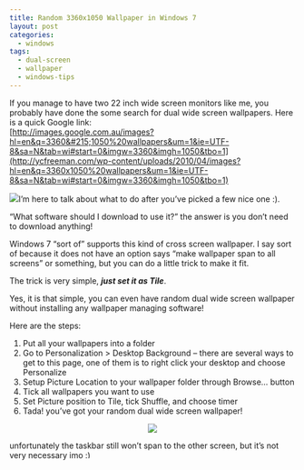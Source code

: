 ```yaml
---
title: Random 3360x1050 Wallpaper in Windows 7
layout: post
categories:
  - windows
tags:
  - dual-screen
  - wallpaper
  - windows-tips
---
```

If you manage to have two 22 inch wide screen monitors like me, you probably have done the some search for dual wide screen wallpapers. Here is a quick Google link:   
[http://images.google.com.au/images?hl=en&q=3360&#215;1050%20wallpapers&um=1&ie=UTF-8&sa=N&tab=wi#start=0&imgw=3360&imgh=1050&tbo=1](http://ycfreeman.com/wp-content/uploads/2010/04/images?hl=en&q=3360x1050%20wallpapers&um=1&ie=UTF-8&sa=N&tab=wi#start=0&imgw=3360&imgh=1050&tbo=1)

[<img border="0" src="http://i0.wp.com/ycfreeman.com/wp-content/uploads/2010/04/randomwallpaper3.JPG?resize=320%2C200" data-recalc-dims="1" />](http://i2.wp.com/ycfreeman.com/wp-content/uploads/2010/04/randomwallpaper1.JPG)I&#8217;m here to talk about what to do after you&#8217;ve picked a few nice one :).

<a name='more'></a>

&#8220;What software should I download to use it?&#8221; the answer is you don&#8217;t need to download anything!

Windows 7 &#8220;sort of&#8221; supports this kind of cross screen wallpaper. I say sort of because it does not have an option says &#8220;make wallpaper span to all screens&#8221; or something, but you can do a little trick to make it fit.

The trick is very simple, **_just set it as Tile_**.

Yes, it is that simple, you can even have random dual wide screen wallpaper without installing any wallpaper managing software!

Here are the steps:  
1. Put all your wallpapers into a folder  
2. Go to Personalization > Desktop Background &#8211; there are several ways to get to this page, one of them is to right click your desktop and choose Personalize  
3. Setup Picture Location to your wallpaper folder through Browse&#8230; button  
4. Tick all wallpapers you want to use  
5. Set Picture position to Tile, tick Shuffle, and choose timer  
6. Tada! you&#8217;ve got your random dual wide screen wallpaper!

<div class="separator" style="clear: both;text-align: center">
  <a href="http://i2.wp.com/ycfreeman.com/wp-content/uploads/2010/04/screenshot.jpg"><img border="0" src="http://i2.wp.com/ycfreeman.com/wp-content/uploads/2010/04/screenshot1.jpg?resize=400%2C125" data-recalc-dims="1" /></a>
</div>

unfortunately the taskbar still won&#8217;t span to the other screen, but it&#8217;s not very necessary imo <img src="http://i1.wp.com/ycfreeman.com/wp-includes/images/smilies/simple-smile.png?w=660" alt=":)" class="wp-smiley" style="height: 1em; max-height: 1em;" data-recalc-dims="1" />

<!--google_ad_client = "pub-9325509044951275";/* 468x60, created 4/9/10 */google_ad_slot = "6358062181";google_ad_width = 468;google_ad_height = 60;//-->
